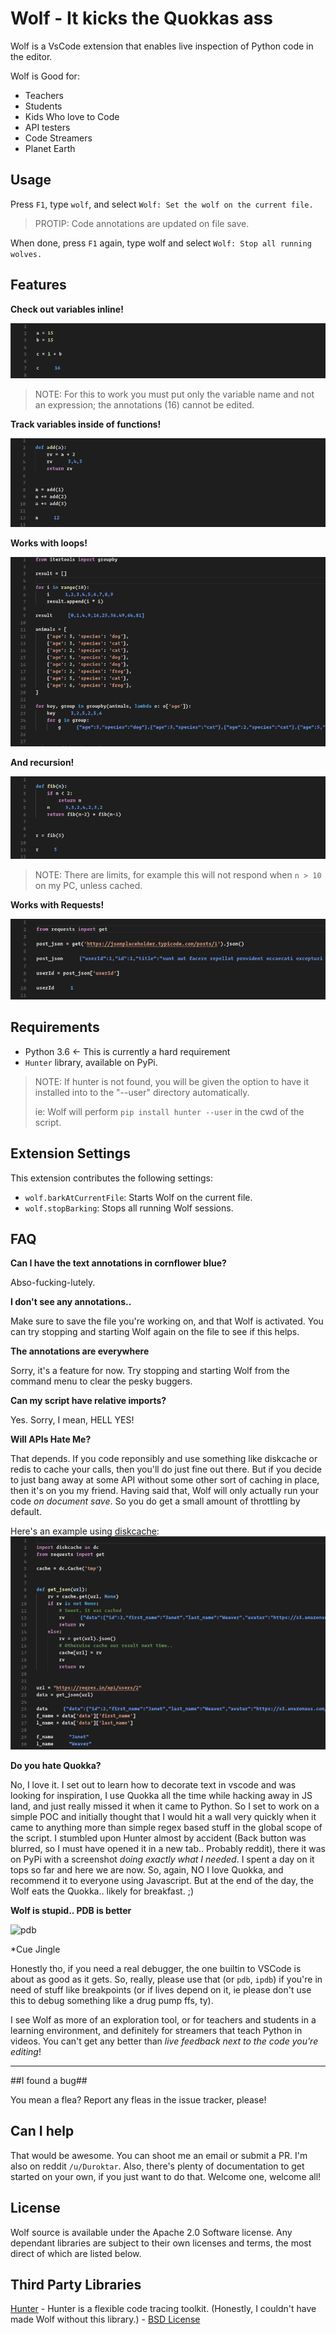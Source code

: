 # Wolf - It kicks the Quokkas ass

Wolf is a VsCode extension that enables live inspection of Python code in the editor.

Wolf is Good for:

* Teachers
* Students
* Kids Who love to Code
* API testers
* Code Streamers
* Planet Earth

## Usage

Press `F1`, type `wolf`, and select `Wolf: Set the wolf on the current file.`

> PROTIP: Code annotations are updated on file save.

When done, press `F1` again, type wolf and select `Wolf: Stop all running wolves.`

## Features

**Check out variables inline!**

![basic-example](images/basic_example.png)

> NOTE: For this to work you must put only the variable
> name and not an expression; the annotations (16)
> cannot be edited.

**Track variables inside of functions!**

![functions-example](images/functions_example.png)

**Works with loops!**

![loops-example](images/loops_example.png)

**And recursion!**

![recursion-example](images/recursion_example.png)

> NOTE: There are limits, for example this will not respond when `n > 10`
> on my PC, unless cached.

**Works with Requests!**

![requests-example](images/requests_example.png)

## Requirements

* Python 3.6 <- This is currently a hard requirement
* `Hunter` library, available on
  PyPi.

> NOTE: If hunter is not found, you will be given the option to
> have it installed into to the "--user" directory automatically.
>
> ie: Wolf will perform `pip install hunter --user` in the cwd of
> the script.

## Extension Settings

This extension contributes the following settings:

* `wolf.barkAtCurrentFile`: Starts Wolf on the current file.
* `wolf.stopBarking`: Stops all running Wolf sessions.

## FAQ

**Can I have the text annotations in cornflower blue?**

Abso-fucking-lutely.

**I don't see any annotations..**

Make sure to save the file you're working on, and that Wolf is activated.
You can try stopping and starting Wolf again on the file to see if this
helps.

**The annotations are everywhere**

Sorry, it's a feature for now. Try stopping and starting Wolf
from the command menu to clear the pesky buggers.

**Can my script have relative imports?**

Yes. Sorry, I mean, HELL YES!

**Will APIs Hate Me?**

That depends. If you code reponsibly and use something like
diskcache or redis to cache your calls, then you'll do just
fine out there. But if you decide to just bang away at some
API without some other sort of caching in place, then it's on
you my friend. Having said that, Wolf will only actually run
your code _on document save_. So you do get a small amount of
throttling by default.

Here's an example using [diskcache](https://pypi.python.org/pypi/diskcache/):
![diskcache-example](images/diskcache_example.png)

**Do you hate Quokka?**

No, I love it. I set out to learn how to decorate text in vscode
and was looking for inspiration, I use Quokka all the time while
hacking away in JS land, and just really missed it when it came
to Python. So I set to work on a simple POC and initially thought
that I would hit a wall very quickly when it came to anything
more than simple regex based stuff in the global scope of the
script. I stumbled upon Hunter almost by accident (Back button
was blurred, so I must have opened it in a new tab.. Probably
reddit), there it was on PyPi with a screenshot _doing exactly
what I needed_. I spent a day on it tops so far and here we are
now. So, again, NO I love Quokka, and recommend it to everyone
using Javascript. But at the end of the day, the Wolf eats the Quokka.. likely for breakfast. ;)

**Wolf is stupid.. PDB is better**

![pdb](https://memecreator.org/static/images/memes/4713467.jpg)

\*Cue Jingle

Honestly tho, if you need a real debugger, the one builtin to VSCode is
about as good as it gets. So, really, please use that (or `pdb`, `ipdb`)
if you're in need of stuff like breakpoints (or if lives depend on it, ie
please don't use this to debug something like a drug pump ffs, ty).

I see Wolf as more of an exploration tool, or for teachers and students
in a learning environment, and definitely for streamers that teach Python
in videos. You can't get any better than _live feedback next to the code you're editing_!

---

##I found a bug##

You mean a flea? Report any fleas in the issue tracker, please!

## Can I help

That would be awesome. You can shoot me an email or submit a PR. I'm also on
reddit `/u/Duroktar`. Also, there's plenty of documentation to get started
on your own, if you just want to do that. Welcome one, welcome all!

## License

Wolf source is available under the Apache 2.0 Software license.
Any dependant libraries are subject to their own licenses and
terms, the most direct of which are listed below.

## Third Party Libraries

[Hunter](https://github.com/ionelmc/python-hunter) - Hunter is a flexible code tracing toolkit. (Honestly, I couldn't have made Wolf without this library.) - [BSD License](https://github.com/ionelmc/python-hunter/blob/master/LICENSE)
